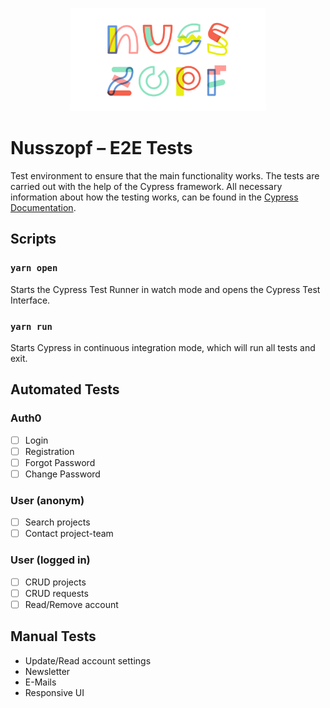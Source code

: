 <p align="center">
  <a href="https://nusszopf.org">
    <img src="../../docs/1200x630.png" alt="Nusszopf logo" height="165">
  </a>
</p>

# Nusszopf – E2E Tests

Test environment to ensure that the main functionality works.
The tests are carried out with the help of the Cypress framework. All necessary information about how the testing works, can be found in the [Cypress Documentation](https://docs.cypress.io/guides/overview/why-cypress.html#In-a-nutshell).

## Scripts

### `yarn open`

Starts the Cypress Test Runner in watch mode and opens the Cypress Test Interface.

### `yarn run`

Starts Cypress in continuous integration mode, which will run all tests and exit.

## Automated Tests

### Auth0

- [ ] Login
- [ ] Registration
- [ ] Forgot Password
- [ ] Change Password

### User (anonym)

- [ ] Search projects
- [ ] Contact project-team

### User (logged in)

- [ ] CRUD projects
- [ ] CRUD requests
- [ ] Read/Remove account

## Manual Tests

- Update/Read account settings
- Newsletter
- E-Mails
- Responsive UI
